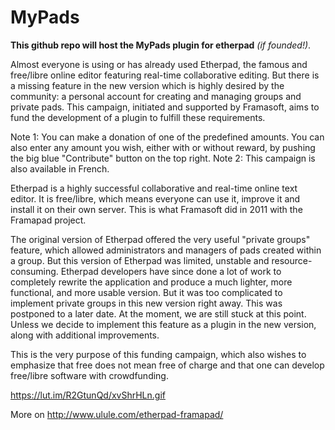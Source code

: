 MyPads
============
**This github repo will host the MyPads plugin for etherpad** *(if founded!)*.

Almost everyone is using or has already used Etherpad, the famous and free/libre online editor featuring real-time collaborative editing. But there is a missing feature in the new version which is highly desired by the community: a personal account for creating and managing groups and private pads.
This campaign, initiated and supported by Framasoft, aims to fund the development of a plugin to fulfill these requirements.

Note 1: You can make a donation of one of the predefined amounts. You can also enter any amount you wish, either with or without reward, by pushing the big blue "Contribute" button on the top right.
Note 2: This campaign is also available in French.

Etherpad is a highly successful collaborative and real-time online text editor. It is free/libre, which means everyone can use it, improve it and install it on their own server. This is what Framasoft did in 2011 with the Framapad project.

The original version of Etherpad offered the very useful "private groups" feature, which allowed administrators and managers of pads created within a group. But this version of Etherpad was limited, unstable and resource-consuming. Etherpad developers have since done a lot of work to completely rewrite the application and produce a much lighter, more functional, and more usable version. But it was too complicated to implement private groups in this new version right away. This was postponed to a later date. At the moment, we are still stuck at this point. Unless we decide to implement this feature as a plugin in the new version, along with additional improvements.

This is the very purpose of this funding campaign, which also wishes to emphasize that free does not mean free of charge and that one can develop free/libre software with crowdfunding.

https://lut.im/R2GtunQd/xvShrHLn.gif

More on http://www.ulule.com/etherpad-framapad/
